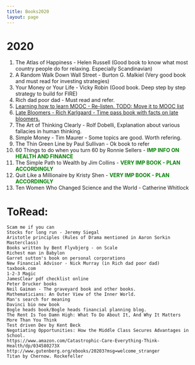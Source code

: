 ```yaml
---
title: Books2020
layout: page
---
```


# 2020

1. The Atlas of Happiness - Helen Russell (Good book to know what most country people do for relaxing. Especially Scandinavian)
2. A Random Walk Down Wall Street - Burton G. Malkiel (Very good book and must read for investing strategies)
3. Your Money or Your Life - Vicky Robin (Good book. Deep step by step strategy to build for FIRE)
4. Rich dad poor dad - Must read and refer.
5. [Learning how to learn MOOC - Re-listen. TODO: Move it to MOOC list](https://www.coursera.org/learn/learning-how-to-learn/)
6. [Late Bloomers - Rich Karlgaard - Time pass book with facts on late bloomers.](https://www.latebloomer.com/)
7. The Art of Thinking Clearly - Rolf Dobelli, Explanation about various fallacies in human thinking.
8. Simple Money - Tim Maurer - Some topics are good. Worth refering.
9. The Thin Green Line by Paul Sullivan - Ok book to refer
10. 60 Things to do when you turn 60 by Ronnie Sellers - <b style="color: green"> IMP INFO ON HEALTH AND FINANCE</b>
11. The Simple Path to Wealth by Jim Collins - <b style="color: green"> VERY IMP BOOK - PLAN ACCORDINGLY</b>
12. Quit Like a Millionaire by Kristy Shen - <b style="color: green"> VERY IMP BOOK - PLAN ACCORDINGLY</b>
13. Ten Women Who Changed Science and the World - Catherine Whitlock


# ToRead:
      
    Scam me if you can
    Stocks for long run - Jeremy Siegal
    Aristotle principles (Rules of Drama mentioned in Aaron Sorkin Masterclass)
    Books written by Bent Flyvbjerg - on Scale
    Richest man in Babylon   
    Garret sutton's book on personal corporations
    New Financial Advisor - Nick Murray (in Rich dad poor dad)
    taxbook.com
    1-2-3 Magic
    JamesClear pdf checklist online
    Peter Drucker books
    Neil Gaiman - The graveyard book and other books.
    Mathematicians: An Outer View of the Inner World.
    Man's search for meaning
    Davinci bio new book
    Bogle heads book/Bogle heads financial planning blog.
    The Rent Is Too Damn High: What To Do About It, And Why It Matters More Than You Think
    Test driven Dev by Kent Beck
    Negotiating Opportunities: How the Middle Class Secures Advantages in School.
    https://www.amazon.com/Catastrophic-Care-Everything-Think-Health/dp/034580273X
    http://www.gutenberg.org/ebooks/20203?msg=welcome_stranger
    Titan by Chernow. Rockefeller
